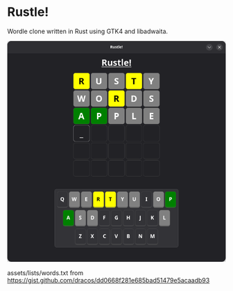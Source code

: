 # Rustle!
Wordle clone written in Rust using GTK4 and libadwaita.

![Rustle Screenshot](screenshot.png)

assets/lists/words.txt from https://gist.github.com/dracos/dd0668f281e685bad51479e5acaadb93